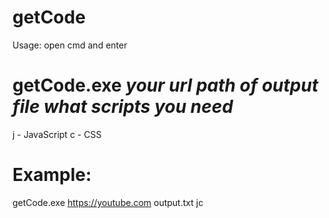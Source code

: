# getCode
Usage: open cmd and enter
# getCode.exe *your url* *path of output file* *what scripts you need*
j - JavaScript
c - CSS
# Example:
getCode.exe https://youtube.com output.txt jc
